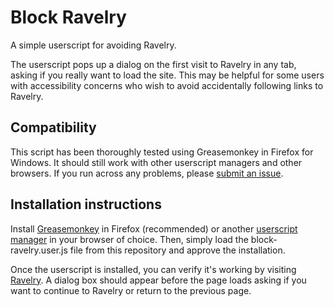 # Block Ravelry
A simple userscript for avoiding Ravelry.

The userscript pops up a dialog on the first visit to Ravelry in any tab, asking if you really want to load the site. This may be helpful for some users with accessibility concerns who wish to avoid accidentally following links to Ravelry.

## Compatibility
This script has been thoroughly tested using Greasemonkey in Firefox for Windows. It should still work with other userscript managers and other browsers. If you run across any problems, please [submit an issue](https://github.com/ramenkage/block-ravelry/issues).

## Installation instructions
Install [Greasemonkey](https://addons.mozilla.org/en-US/firefox/addon/greasemonkey/) in Firefox (recommended) or another [userscript manager](https://openuserjs.org/about/Userscript-Beginners-HOWTO#how-do-i-get-going-) in your browser of choice. Then, simply load the block-ravelry.user.js file from this repository and approve the installation.

Once the userscript is installed, you can verify it's working by visiting [Ravelry](https://ravelry.com). A dialog box should appear before the page loads asking if you want to continue to Ravelry or return to the previous page.

